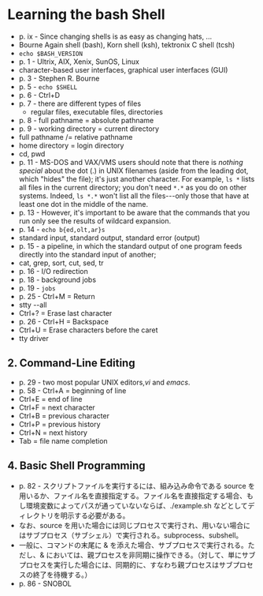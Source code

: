 # Learning the bash Shell

- p. ix - Since changing shells is as easy as changing hats, ...
- Bourne Again shell (bash), Korn shell (ksh), tektronix C shell (tcsh)
- `echo $BASH_VERSION`
- p. 1 - Ultrix, AIX, Xenix, SunOS, Linux
- character-based user interfaces, graphical user interfaces (GUI)
- p. 3 - Stephen R. Bourne
- p. 5 - `echo $SHELL`
- p. 6 - Ctrl+D
- p. 7 - there are different types of files
    - regular files, executable files, directories
- p. 8 - full pathname = absolute pathname
- p. 9 - working directory = current directory
- full pathname /= relative pathname
- home directory = login directory
- cd, pwd
- p. 11 - MS-DOS and VAX/VMS users should note that there is *nothing special* about the dot (.) in UNIX filenames (aside from the leading dot, which "hides" the file); it's just another character. For example, `ls *` lists all files in the current directory; you don't need `*.*` as you do on other systems. Indeed, `ls *.*` won't list all the files---only those that have at least one dot in the middle of the name.
- p. 13 - However, it's important to be aware that the commands that you run only see the results of wildcard expansion.
- p. 14 - `echo b{ed,olt,ar}s`
- standard input, standard output, standard error (output)
- p. 15 - a pipeline, in which the standard output of one program feeds directly into the standard input of another;
- cat, grep, sort, cut, sed, tr
- p. 16 - I/O redirection
- p. 18 - background jobs
- p. 19 - `jobs`
- p. 25 - Ctrl+M = Return
- stty --all
- Ctrl+? = Erase last character
- p. 26 - Ctrl+H = Backspace
- Ctrl+U = Erase characters before the caret
- tty driver

## 2. Command-Line Editing

- p. 29 - two most popular UNIX editors,*vi* and *emacs*.
- p. 58 - Ctrl+A = beginning of line
- Ctrl+E = end of line
- Ctrl+F = next character
- Ctrl+B = previous character
- Ctrl+P = previous history
- Ctrl+N = next history
- Tab = file name completion

## 4. Basic Shell Programming

- p. 82 - スクリプトファイルを実行するには、組み込み命令である source を用いるか、ファイル名を直接指定する。ファイル名を直接指定する場合、もし環境変数によってパスが通っていないならば、./example.sh などとしてディレクトリを明示する必要がある。
- なお、source を用いた場合には同じプロセスで実行され、用いない場合にはサブプロセス（サブシェル）で実行される。subprocess、subshell。
- 一般に、コマンドの末尾に & を添えた場合、サブプロセスで実行される。ただし、& においては、親プロセスを非同期に操作できる。（対して、単にサブプロセスを実行した場合には、同期的に、すなわち親プロセスはサブプロセスの終了を待機する。）
- p. 86 - SNOBOL

